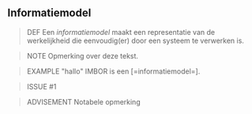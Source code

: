 ## Informatiemodel

> DEF
> Een <dfn>informatiemodel</dfn> maakt een representatie van de werkelijkheid die eenvoudig(er) door een systeem te verwerken is.

> NOTE
> Opmerking over deze tekst.

> EXAMPLE "hallo"
> IMBOR is een [=informatiemodel=].

> ISSUE #1

> ADVISEMENT
> Notabele opmerking
